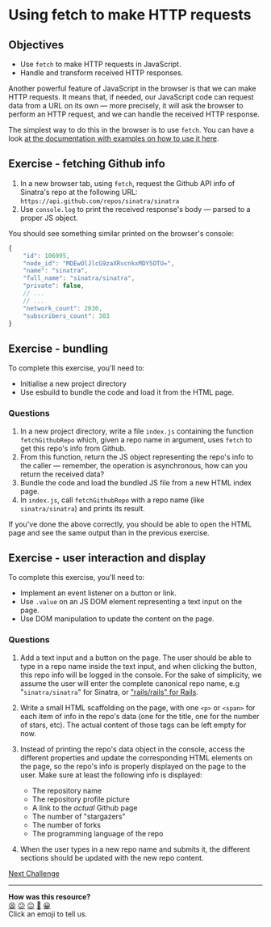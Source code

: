# Using fetch to make HTTP requests

## Objectives

 * Use `fetch` to make HTTP requests in JavaScript.
 * Handle and transform received HTTP responses.

<!-- OMITTED -->

Another powerful feature of JavaScript in the browser is that we can make HTTP requests. It means that, if needed, our JavaScript code can request data from a URL on its own — more precisely, it will ask the browser to perform an HTTP request, and we can handle the received HTTP response.

The simplest way to do this in the browser is to use `fetch`. You can have a look [at the documentation with examples on how to use it here](https://developer.mozilla.org/en-US/docs/Web/API/Fetch_API/Using_Fetch).

## Exercise - fetching Github info

1. In a new browser tab, using `fetch`, request the Github API info of Sinatra's repo at the following URL: `https://api.github.com/repos/sinatra/sinatra`
2. Use `console.log` to print the received response's body — parsed to a proper JS object.

You should see something similar printed on the browser's console:

```js
{
    "id": 106995,
    "node_id": "MDEwOlJlcG9zaXRvcnkxMDY5OTU=",
    "name": "sinatra",
    "full_name": "sinatra/sinatra",
    "private": false,
    // ...
    // ...
    "network_count": 2030,
    "subscribers_count": 383
}
``` 

## Exercise - bundling

To complete this exercise, you'll need to:
 * Initialise a new project directory
 * Use esbuild to bundle the code and load it from the HTML page.

### Questions

1. In a new project directory, write a file `index.js` containing the function `fetchGithubRepo` which, given a repo name in argument, uses `fetch` to get this repo's info from Github.
2. From this function, return the JS object representing the repo's info to the caller — remember, the operation is asynchronous, how can you return the received data?
3. Bundle the code and load the bundled JS file from a new HTML index page.
4. In `index.js`, call `fetchGithubRepo` with a repo name (like `sinatra/sinatra`) and prints its result.

If you've done the above correctly, you should be able to open the HTML page and see the same output than in the previous exercise.

## Exercise - user interaction and display

To complete this exercise, you'll need to:
 * Implement an event listener on a button or link.
 * Use `.value` on an JS DOM element representing a text input on the page.
 * Use DOM manipulation to update the content on the page.

### Questions

1. Add a text input and a button on the page. The user should be able to type in a repo name inside the text input, and when clicking the button, this repo info will be logged in the console. For the sake of simplicity, we assume the user will enter the complete canonical repo name, e.g "`sinatra/sinatra`" for Sinatra, or ["rails/rails" for Rails](https://api.github.com/repos/rails/rails).

2. Write a small HTML scaffolding on the page, with one `<p>` or `<span>` for each item of info in the repo's data (one for the title, one for the number of stars, etc). The actual content of those tags can be left empty for now.
3. Instead of printing the repo's data object in the console, access the different properties and update the corresponding HTML elements on the page, so the repo's info is properly displayed on the page to the user. Make sure at least the following info is displayed:
    * The repository name
    * The repository profile picture
    * A link to the *actual* Github page
    * The number of "stargazers"
    * The number of forks
    * The programming language of the repo

4. When the user types in a new repo name and submits it, the different sections should be updated with the new repo content.


[Next Challenge](06_single_page_apps.md)

<!-- BEGIN GENERATED SECTION DO NOT EDIT -->

---

**How was this resource?**  
[😫](https://airtable.com/shrUJ3t7KLMqVRFKR?prefill_Repository=makersacademy/javascript-web-applications&prefill_File=contents/05_using_fetch.md&prefill_Sentiment=😫) [😕](https://airtable.com/shrUJ3t7KLMqVRFKR?prefill_Repository=makersacademy/javascript-web-applications&prefill_File=contents/05_using_fetch.md&prefill_Sentiment=😕) [😐](https://airtable.com/shrUJ3t7KLMqVRFKR?prefill_Repository=makersacademy/javascript-web-applications&prefill_File=contents/05_using_fetch.md&prefill_Sentiment=😐) [🙂](https://airtable.com/shrUJ3t7KLMqVRFKR?prefill_Repository=makersacademy/javascript-web-applications&prefill_File=contents/05_using_fetch.md&prefill_Sentiment=🙂) [😀](https://airtable.com/shrUJ3t7KLMqVRFKR?prefill_Repository=makersacademy/javascript-web-applications&prefill_File=contents/05_using_fetch.md&prefill_Sentiment=😀)  
Click an emoji to tell us.

<!-- END GENERATED SECTION DO NOT EDIT -->
